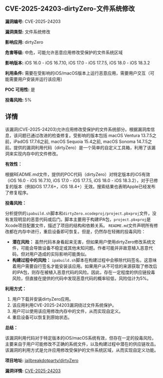 ## CVE-2025-24203-dirtyZero-文件系统修改

**漏洞编号:** CVE-2025-24203

**漏洞类型:** 文件系统修改

**影响应用:** dirtyZero

**危害等级:** 中危，可能允许恶意应用修改受保护的文件系统区域

**影响版本:** iOS 16.0 - iOS 16.7.10, iOS 17.0 - iOS 17.7.5, iOS 18.0 - iOS 18.3.2

**利用条件:** 需要在受影响的iOS/macOS版本上运行恶意应用，需要用户交互（可能需要用户安装并运行该应用）

**POC 可用性:** 是

**投毒风险:** 5%

## 详情

该漏洞(CVE-2025-24203)允许应用修改受保护的文件系统部分。根据漏洞库信息，该问题已通过改进的检查修复。受影响的版本包括 macOS Ventura 13.7.5之前，iPadOS 17.7.6之前, macOS Sequoia 15.4之前, macOS Sonoma 14.7.5之前。提供的漏洞利用代码（dirtyZero）是一个简单的自定义工具箱，利用了该漏洞来实现内存中的文件修改。

**有效性：**

根据README.md文件，提供的POC代码（dirtyZero）对特定版本的iOS有效（iOS 16.0 - iOS 16.7.10, iOS 17.0 - iOS 17.7.5, iOS 18.0 - iOS 18.3.2），对于已修复的版本（例如iOS 17.7.6+，iOS 18.4+）无效。搜索结果也表明Apple已经发布了修复程序。

**投毒风险：**

分析提供的`ipabuild.sh`脚本和`dirtyZero.xcodeproj/project.pbxproj`文件，没有发现明显的恶意代码或后门。脚本主要用于构建IPA包，`project.pbxproj`是Xcode项目配置文件，描述了项目的结构和依赖关系。 `README.md`文件声明所有修改都在内存中进行，重启设备即可恢复。但是，仍然存在轻微的投毒风险：

*   **潜在风险：** 虽然代码本身看起来无害，但如果用户使用dirtyZero修改系统文件，可能会导致设备不稳定或其他未知问题。作者可能并非故意植入恶意代码，但对用户造成的实际影响可能类似。
*   **构建过程中的风险：** `ipabuild.sh`脚本在构建过程中会移除代码签名，这意味着用户需要自行签名才能安装该应用。如果用户从不可信的来源获取了修改后的IPA包，则存在被植入恶意代码的风险。因此，存在一定程度的供应链投毒风险，但直接在提供的代码中发现恶意代码的概率较低，风险估计为5%。

**利用方式：**

1.  用户下载并安装dirtyZero应用。
2.  该应用利用CVE-2025-24203漏洞绕过文件系统保护。
3.  用户可以使用该应用修改内存中的文件，从而实现自定义。
4.  重启设备可以恢复到原始状态。

**总结：**

该漏洞利用代码对于特定版本的iOS/macOS系统有效，但存在一定的投毒风险，主要来自于用户可能修改不正确的系统文件，以及构建过程中潜在的供应链攻击。该漏洞的利用方式是允许应用修改受保护的文件系统区域，从而实现自定义功能。

**项目地址:** [jailbreakdotparty/dirtyZero](https://github.com/jailbreakdotparty/dirtyZero)

**漏洞详情:** [CVE-2025-24203](https://nvd.nist.gov/vuln/detail/CVE-2025-24203)